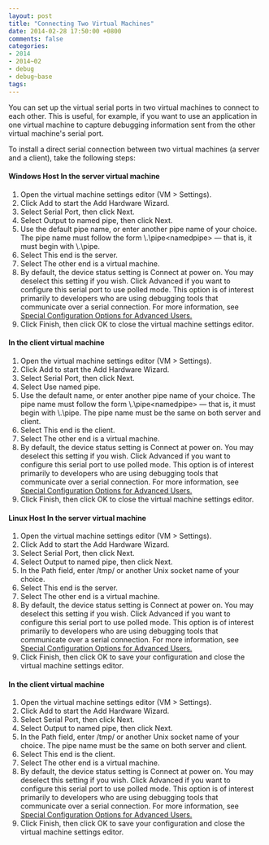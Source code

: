 ```yaml
---
layout: post
title: "Connecting Two Virtual Machines"
date: 2014-02-28 17:50:00 +0800
comments: false
categories:
- 2014
- 2014~02
- debug
- debug~base
tags:
---
```

  You can set up the virtual serial ports in two virtual machines to connect to each other. This is useful, for example, if you want to use an application in one virtual machine to capture debugging information sent from the other virtual machine's serial port.

  To install a direct serial connection between two virtual machines (a server and a client), take the following steps:

#### Windows Host In the server virtual machine
1. Open the virtual machine settings editor (VM > Settings).
2. Click Add to start the Add Hardware Wizard.
3. Select Serial Port, then click Next.
4. Select Output to named pipe, then click Next.
5. Use the default pipe name, or enter another pipe name of your choice. The pipe name must follow the form \\.\pipe\<namedpipe> — that is, it must begin with \\.\pipe\.
6. Select This end is the server.
7. Select The other end is a virtual machine.
8. By default, the device status setting is Connect at power on. You may deselect this setting if you wish.
Click Advanced if you want to configure this serial port to use polled mode. This option is of interest primarily to developers who are using debugging tools that communicate over a serial connection. For more information, see [Special Configuration Options for Advanced Users.](https://www.vmware.com/support/ws55/doc/ws_devices_serial_advanced.html)  
9. Click Finish, then click OK to close the virtual machine settings editor.

#### In the client virtual machine
1. Open the virtual machine settings editor (VM > Settings).
2. Click Add to start the Add Hardware Wizard.
3. Select Serial Port, then click Next.
4. Select Use named pipe.
5. Use the default name, or enter another pipe name of your choice. The pipe name must follow the form \\.\pipe\<namedpipe> — that is, it must begin with \\.\pipe\. The pipe name must be the same on both server and client.
6. Select This end is the client.
7. Select The other end is a virtual machine.
8. By default, the device status setting is Connect at power on. You may deselect this setting if you wish.
Click Advanced if you want to configure this serial port to use polled mode. This option is of interest primarily to developers who are using debugging tools that communicate over a serial connection. For more information, see [Special Configuration Options for Advanced Users.](https://www.vmware.com/support/ws55/doc/ws_devices_serial_advanced.html)
9. Click Finish, then click OK to close the virtual machine settings editor.

#### Linux Host In the server virtual machine
1. Open the virtual machine settings editor (VM > Settings).
2. Click Add to start the Add Hardware Wizard.
3. Select Serial Port, then click Next.
4. Select Output to named pipe, then click Next.
5. In the Path field, enter /tmp/<socket> or another Unix socket name of your choice.
6. Select This end is the server.
7. Select The other end is a virtual machine.
8. By default, the device status setting is Connect at power on. You may deselect this setting if you wish.
Click Advanced if you want to configure this serial port to use polled mode. This option is of interest primarily to developers who are using debugging tools that communicate over a serial connection. For more information, see [Special Configuration Options for Advanced Users.](https://www.vmware.com/support/ws55/doc/ws_devices_serial_advanced.html)
9. Click Finish, then click OK to save your configuration and close the virtual machine settings editor.

#### In the client virtual machine
1. Open the virtual machine settings editor (VM > Settings).
2. Click Add to start the Add Hardware Wizard.
3. Select Serial Port, then click Next.
4. Select Output to named pipe, then click Next.
5. In the Path field, enter /tmp/<socket> or another Unix socket name of your choice. The pipe name must be the same on both server and client.
6. Select This end is the client.
7. Select The other end is a virtual machine.
8. By default, the device status setting is Connect at power on. You may deselect this setting if you wish.
Click Advanced if you want to configure this serial port to use polled mode. This option is of interest primarily to developers who are using debugging tools that communicate over a serial connection. For more information, see [Special Configuration Options for Advanced Users.](https://www.vmware.com/support/ws55/doc/ws_devices_serial_advanced.html)
9. Click Finish, then click OK to save your configuration and close the virtual machine settings editor.
